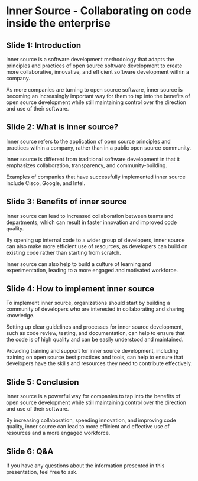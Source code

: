 # Inner Source - Collaborating on code inside the enterprise

## Slide 1: Introduction​

Inner source is a software development methodology
that adapts the principles and practices of open source
software development to create more collaborative, innovative,
and efficient software development within a company.​

As more companies are turning to open source software,
inner source is becoming an increasingly important
way for them to tap into the benefits of open source
development while still maintaining control over the
direction and use of their software.​

## Slide 2: What is inner source?​

Inner source refers to the application of open source principles
and practices within a company, rather than in a public open source community.​

Inner source is different from traditional software development
in that it emphasizes collaboration, transparency, and community-building.​

Examples of companies that have successfully implemented inner source
include Cisco, Google, and Intel.​

## Slide 3: Benefits of inner source​

Inner source can lead to increased collaboration between
teams and departments, which can result in faster
innovation and improved code quality.​

By opening up internal code to a wider group of developers,
inner source can also make more efficient use of resources,
as developers can build on existing code
rather than starting from scratch.​

Inner source can also help to build a culture of learning and
experimentation, leading to a more engaged and motivated workforce.​

## Slide 4: How to implement inner source​

To implement inner source, organizations should start by building a
community of developers who are interested in collaborating and sharing
knowledge.​

Setting up clear guidelines and processes for inner source development,
such as code review, testing, and documentation, can help to ensure that
the code is of high quality and can be easily understood and maintained.​

Providing training and support for inner source development, including
training on open source best practices and tools, can help to ensure
that developers have the skills and resources they need to contribute
effectively.​

## Slide 5: Conclusion​

Inner source is a powerful way for companies to tap into the
benefits of open source development while still maintaining
control over the direction and use of their software.​

By increasing collaboration, speeding innovation, and improving
code quality, inner source can lead to more efficient and effective
use of resources and a more engaged workforce.​

## Slide 6: Q&A​

If you have any questions about the information presented in this presentation,
feel free to ask.​

